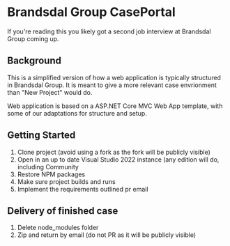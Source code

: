 # Brandsdal Group CasePortal
If you're reading this you likely got a second job interview at Brandsdal Group coming up.

## Background
This is a simplified version of how a web application is typically structured in Brandsdal Group.
It is meant to give a more relevant case envrionment than "New Project" would do.

Web application is based on a ASP.NET Core MVC Web App template, with some of our adaptations for structure and setup.

## Getting Started
1. Clone project (avoid using a fork as the fork will be publicly visible)
2. Open in an up to date Visual Studio 2022 instance (any edition will do, including Community
3. Restore NPM packages
4. Make sure project builds and runs
5. Implement the requirements outlined pr email

## Delivery of finished case
1. Delete node_modules folder
2. Zip and return by email (do not PR as it will be publicly visible)
